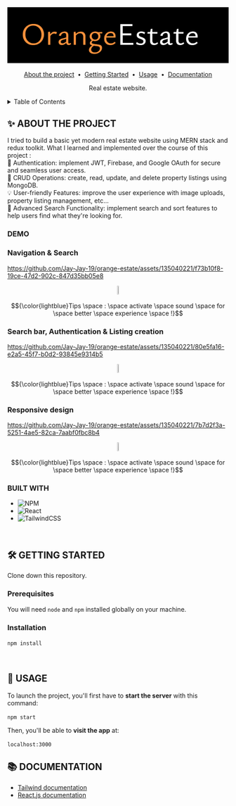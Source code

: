 <!-- HEADER -->
<div align="center">
  <img src="./client/src/assets/logo-readme.png" alt="Logo" width="600">
  
  <p align="center">
  <a href="#about-the-project">About the project</a> &nbsp;&bull;&nbsp;
  <a href="#getting-started">Getting Started</a> &nbsp;&bull;&nbsp;
  <a href="#usage">Usage</a> &nbsp;&bull;&nbsp;
  <a href="#documentation">Documentation</a>
  </p>

  <p align="center">
    Real estate website.
  </p>
</div>

<!-- TABLE OF CONTENTS -->
<details>
  <summary>Table of Contents</summary>
  <ol>
    <li>
      <a href="#about-the-project">About The Project</a>
      <ul>
        <li><a href="#built-with">Built With</a></li>
      </ul>
    </li>
    <li>
      <a href="#getting-started">Getting Started</a>
      <ul>
        <li><a href="#prerequisites">Prerequisites</a></li>
        <li><a href="#installation">Installation</a></li>
      </ul>
    </li>
    <li><a href="#usage">Usage</a>
      <ul>
      </ul>
    </li>
    <li><a href="#documentation">Documentation</a></li>
  </ol>
</details>

<!-- ABOUT THE PROJECT -->
## ✨ ABOUT THE PROJECT
<p>
  I tried to build a basic yet modern real estate website using MERN stack and redux toolkit. What I learned and implemented over the course of this project :<br />
    🔑 Authentication: implement JWT, Firebase, and Google OAuth for secure and seamless user access.<br />
    🏡 CRUD Operations: create, read, update, and delete property listings using MongoDB.<br />
    💡 User-friendly Features: improve the user experience with image uploads, property listing management, etc...<br />
    🚀 Advanced Search Functionality: implement search and sort features to help users find what they're looking for.
</p>

### DEMO

### Navigation & Search

https://github.com/Jay-Jay-19/orange-estate/assets/135040221/f73b10f8-19ce-47d2-902c-847d35bb05e8

<p align="center">
<img src="https://github.com/Jay-Jay-19/orange-estate/assets/135040221/019b88b7-fa5a-4306-a50f-8289157680f2" width=3% height=3%>
</p>

$${\color{lightblue}Tips \space : \space activate \space sound \space for \space better \space experience \space !}$$

### Search bar, Authentication & Listing creation

https://github.com/Jay-Jay-19/orange-estate/assets/135040221/80e5fa16-e2a5-45f7-b0d2-93845e9314b5

<p align="center">
<img src="https://github.com/Jay-Jay-19/orange-estate/assets/135040221/019b88b7-fa5a-4306-a50f-8289157680f2" width=3% height=3%>
</p>

$${\color{lightblue}Tips \space : \space activate \space sound \space for \space better \space experience \space !}$$

### Responsive design

https://github.com/Jay-Jay-19/orange-estate/assets/135040221/7b7d2f3a-5251-4ae5-82ca-7aabf0fbc8b4

<p align="center">
<img src="https://github.com/Jay-Jay-19/orange-estate/assets/135040221/019b88b7-fa5a-4306-a50f-8289157680f2" width=3% height=3%>
</p>

$${\color{lightblue}Tips \space : \space activate \space sound \space for \space better \space experience \space !}$$

### BUILT WITH
- ![NPM](https://img.shields.io/badge/NPM-%23000000.svg?style=for-the-badge&logo=npm&logoColor=white)
- ![React](https://img.shields.io/badge/react-%2320232a.svg?style=for-the-badge&logo=react&logoColor=%2361DAFB)
- ![TailwindCSS](https://img.shields.io/badge/tailwindcss-%2338B2AC.svg?style=for-the-badge&logo=tailwind-css&logoColor=white)
<br>

<!-- GETTING STARTED -->
## 🛠 GETTING STARTED
Clone down this repository.

### Prerequisites
You will need `node` and `npm` installed globally on your machine.  

### Installation

`npm install` 
<p></p><br>

<!-- USAGE -->
## 🥋 USAGE

To launch the project, you'll first have to __start the server__ with this command:

`npm start`  

Then, you'll be able to __visit the app__ at:

`localhost:3000`

<!-- DOCUMENTATION -->
## 📚 DOCUMENTATION
- [Tailwind documentation](https://tailwindcss.com/)
- [React.js documentation](https://beta.reactjs.org/)
